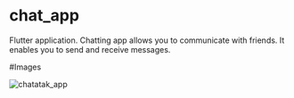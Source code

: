 # chat_app

 Flutter application. Chatting app allows you to communicate with friends. It enables you to send and receive messages.

#Images 

![chatatak_app](https://user-images.githubusercontent.com/54923600/219888042-76420227-1340-4726-ab2a-f25e62f42b9b.png)

